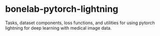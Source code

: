 # bonelab-pytorch-lightning
Tasks, dataset components, loss functions, and utilities for using pytorch lightning for deep learning with medical image data.
